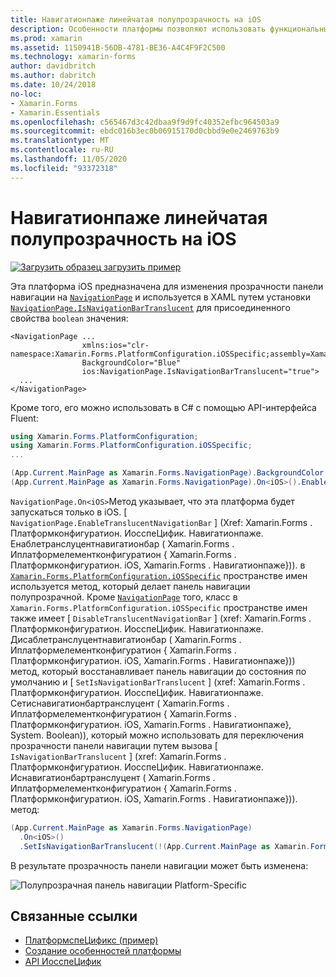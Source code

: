 ```yaml
---
title: Навигатионпаже линейчатая полупрозрачность на iOS
description: Особенности платформы позволяют использовать функциональные возможности, доступные только на определенной платформе, без реализации пользовательских модулей подготовки отчетов или эффектов. В этой статье объясняется, как использовать особенности платформы iOS, которые изменяют прозрачность панели навигации в Навигатионпаже.
ms.prod: xamarin
ms.assetid: 1150941B-56DB-4781-BE36-A4C4F9F2C500
ms.technology: xamarin-forms
author: davidbritch
ms.author: dabritch
ms.date: 10/24/2018
no-loc:
- Xamarin.Forms
- Xamarin.Essentials
ms.openlocfilehash: c565467d3c42dbaa9f9d9fc40352efbc964503a9
ms.sourcegitcommit: ebdc016b3ec0b06915170d0cbbd9e0e2469763b9
ms.translationtype: MT
ms.contentlocale: ru-RU
ms.lasthandoff: 11/05/2020
ms.locfileid: "93372318"
---
```

# <a name="navigationpage-bar-translucency-on-ios"></a>Навигатионпаже линейчатая полупрозрачность на iOS

[![Загрузить образец](~/media/shared/download.png) загрузить пример](/samples/xamarin/xamarin-forms-samples/userinterface-platformspecifics)

Эта платформа iOS предназначена для изменения прозрачности панели навигации на [`NavigationPage`](xref:Xamarin.Forms.NavigationPage) и используется в XAML путем установки [`NavigationPage.IsNavigationBarTranslucent`](xref:Xamarin.Forms.PlatformConfiguration.iOSSpecific.NavigationPage.IsNavigationBarTranslucentProperty) для присоединенного свойства `boolean` значения:

```xaml
<NavigationPage ...
                xmlns:ios="clr-namespace:Xamarin.Forms.PlatformConfiguration.iOSSpecific;assembly=Xamarin.Forms.Core"
                BackgroundColor="Blue"
                ios:NavigationPage.IsNavigationBarTranslucent="true">
  ...
</NavigationPage>
```

Кроме того, его можно использовать в C# с помощью API-интерфейса Fluent:

```csharp
using Xamarin.Forms.PlatformConfiguration;
using Xamarin.Forms.PlatformConfiguration.iOSSpecific;
...

(App.Current.MainPage as Xamarin.Forms.NavigationPage).BackgroundColor = Color.Blue;
(App.Current.MainPage as Xamarin.Forms.NavigationPage).On<iOS>().EnableTranslucentNavigationBar();
```

`NavigationPage.On<iOS>`Метод указывает, что эта платформа будет запускаться только в iOS. [ `NavigationPage.EnableTranslucentNavigationBar` ] (Xref: Xamarin.Forms . Платформконфигуратион. ИосспеЦифик. Навигатионпаже. Енаблетранслуцентнавигатионбар ( Xamarin.Forms . Иплатформелементконфигуратион { Xamarin.Forms . Платформконфигуратион. iOS, Xamarin.Forms . Навигатионпаже})). в [`Xamarin.Forms.PlatformConfiguration.iOSSpecific`](xref:Xamarin.Forms.PlatformConfiguration.iOSSpecific) пространстве имен используется метод, который делает панель навигации полупрозрачной. Кроме [`NavigationPage`](xref:Xamarin.Forms.PlatformConfiguration.iOSSpecific.NavigationPage) того, класс в `Xamarin.Forms.PlatformConfiguration.iOSSpecific` пространстве имен также имеет [ `DisableTranslucentNavigationBar` ] (xref: Xamarin.Forms . Платформконфигуратион. ИосспеЦифик. Навигатионпаже. Дисаблетранслуцентнавигатионбар ( Xamarin.Forms . Иплатформелементконфигуратион { Xamarin.Forms . Платформконфигуратион. iOS, Xamarin.Forms . Навигатионпаже})) метод, который восстанавливает панель навигации до состояния по умолчанию и [ `SetIsNavigationBarTranslucent` ] (xref: Xamarin.Forms . Платформконфигуратион. ИосспеЦифик. Навигатионпаже. Сетиснавигатионбартранслуцент ( Xamarin.Forms . Иплатформелементконфигуратион { Xamarin.Forms . Платформконфигуратион. iOS, Xamarin.Forms . Навигатионпаже}, System. Boolean)), который можно использовать для переключения прозрачности панели навигации путем вызова [ `IsNavigationBarTranslucent` ] (xref: Xamarin.Forms . Платформконфигуратион. ИосспеЦифик. Навигатионпаже. Иснавигатионбартранслуцент ( Xamarin.Forms . Иплатформелементконфигуратион { Xamarin.Forms . Платформконфигуратион. iOS, Xamarin.Forms . Навигатионпаже})). метод:

```csharp
(App.Current.MainPage as Xamarin.Forms.NavigationPage)
  .On<iOS>()
  .SetIsNavigationBarTranslucent(!(App.Current.MainPage as Xamarin.Forms.NavigationPage).On<iOS>().IsNavigationBarTranslucent());
```

В результате прозрачность панели навигации может быть изменена:

![Полупрозрачная панель навигации Platform-Specific](navigation-bar-translucent-images/translucent-navigation-bar.png)

## <a name="related-links"></a>Связанные ссылки

- [ПлатформспеЦификс (пример)](/samples/xamarin/xamarin-forms-samples/userinterface-platformspecifics)
- [Создание особенностей платформы](~/xamarin-forms/platform/platform-specifics/index.md#creating-platform-specifics)
- [API ИосспеЦифик](xref:Xamarin.Forms.PlatformConfiguration.iOSSpecific)